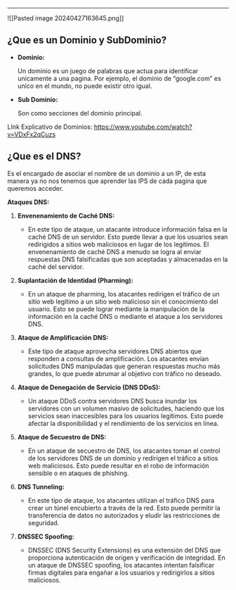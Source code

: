 
---

![[Pasted image 20240427163645.png]]

## ¿Que es un Dominio y SubDominio?

- **Dominio:**
    
    Un dominio es un juego de palabras que actua para identificar unicamente a una pagina. Por ejemplo, el dominio de “google.com” es unico en el mundo, no puede existir otro igual. 
    
- **Sub Dominio:**
    
    Son como secciones del dominio principal. 
    

LInk Explicativo de Dominios: https://www.youtube.com/watch?v=VDxFx2qCuzs

## ¿Que es el DNS?

Es el encargado de asociar el nombre de un dominio a un IP, de esta manera ya no nos tenemos que aprender las IPS de cada pagina que queremos acceder. 

**Ataques DNS:** 

1. **Envenenamiento de Caché DNS:**
    - En este tipo de ataque, un atacante introduce información falsa en la caché DNS de un servidor. Esto puede llevar a que los usuarios sean redirigidos a sitios web maliciosos en lugar de los legítimos. El envenenamiento de caché DNS a menudo se logra al enviar respuestas DNS falsificadas que son aceptadas y almacenadas en la caché del servidor.
	
2. **Suplantación de Identidad (Pharming):**
    - En un ataque de pharming, los atacantes redirigen el tráfico de un sitio web legítimo a un sitio web malicioso sin el conocimiento del usuario. Esto se puede lograr mediante la manipulación de la información en la caché DNS o mediante el ataque a los servidores DNS.
	
3. **Ataque de Amplificación DNS:**
    - Este tipo de ataque aprovecha servidores DNS abiertos que responden a consultas de amplificación. Los atacantes envían solicitudes DNS manipuladas que generan respuestas mucho más grandes, lo que puede abrumar al objetivo con tráfico no deseado.
	
4. **Ataque de Denegación de Servicio (DNS DDoS):**
    - Un ataque DDoS contra servidores DNS busca inundar los servidores con un volumen masivo de solicitudes, haciendo que los servicios sean inaccesibles para los usuarios legítimos. Esto puede afectar la disponibilidad y el rendimiento de los servicios en línea.
	
5. **Ataque de Secuestro de DNS:**
    - En un ataque de secuestro de DNS, los atacantes toman el control de los servidores DNS de un dominio y redirigen el tráfico a sitios web maliciosos. Esto puede resultar en el robo de información sensible o en ataques de phishing.
	
6. **DNS Tunneling:**
    - En este tipo de ataque, los atacantes utilizan el tráfico DNS para crear un túnel encubierto a través de la red. Esto puede permitir la transferencia de datos no autorizados y eludir las restricciones de seguridad.
	
7. **DNSSEC Spoofing:**
    - DNSSEC (DNS Security Extensions) es una extensión del DNS que proporciona autenticación de origen y verificación de integridad. En un ataque de DNSSEC spoofing, los atacantes intentan falsificar firmas digitales para engañar a los usuarios y redirigirlos a sitios maliciosos.
	